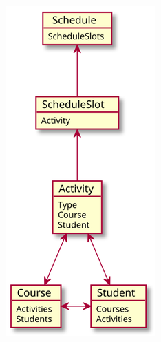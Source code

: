 <div hidden>
@startuml FirstDiagram

object Schedule
Schedule : ScheduleSlots

object ScheduleSlot
ScheduleSlot : Activity

object Activity
Activity : Type
Activity : Course
Activity : Student

object Course
Course : Activities
Course : Students

object Student
Student : Courses
Student : Activities

ScheduleSlot -up-> Schedule
Activity -up-> ScheduleSlot
Activity <-down-> Course
Activity <-down-> Student
Course <-right-> Student


@enduml
</div>

![UMl Diagram](FirstDiagram.svg)